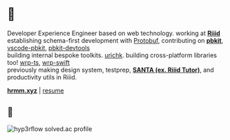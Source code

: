 # :sushi: 
Developer Experience Engineer based on web technology. working at **[Riiid](https://www.riiid.co/en/main)**  
establishing schema-first development with [Protobuf](https://developers.google.com/protocol-buffers), contributing on **[pbkit](https://github.com/pbkit/pbkit)**, [vscode-pbkit](https://github.com/pbkit/vscode-pbkit), [pbkit-devtools](https://github.com/pbkit/pbkit-devtools)  
building internal bespoke toolkits. [urichk](https://github.com/riiid/urichk). building cross-platform libraries too! [wrp-ts](https://github.com/pbkit/wrp-ts), [wrp-swift](https://github.com/pbkit/wrp-swift)  
previously making design system, testprep, **[SANTA (ex. Riiid Tutor)](https://aitutor.riiid.co)**, and productivity utils in Riiid.  

**[hrmm.xyz](https://hrmm.xyz)** | [resume](https://github.com/hyp3rflow/resume)
## :eyes:
![hyp3rflow solved.ac profile](https://github-readme-solvedac.hyp3rflow.vercel.app/api/?handle=hyperflow)
